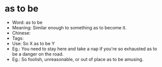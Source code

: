 # as to be

- Word: as to be
- Meaning: Similar enough to something as to become it.
- Chinese: 
- Tags: 
- Use: So X as to be Y
- Eg.: You need to stay here and take a nap if you're so exhausted as to be a danger on the road.
- Eg.: So foolish, unreasonable, or out of place as to be amusing.

